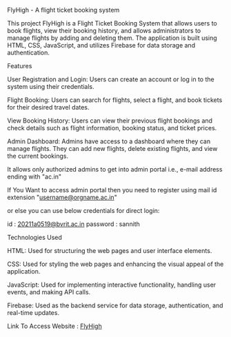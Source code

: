 FlyHigh - A flight ticket booking system

This project FlyHigh is a Flight Ticket Booking System that allows users to book flights, view their booking history, and allows administrators to manage flights by adding and deleting them. The application is built using HTML, CSS, JavaScript, and utilizes Firebase for data storage and authentication.

Features

User Registration and Login: Users can create an account or log in to the system using their credentials.

Flight Booking: Users can search for flights, select a flight, and book tickets for their desired travel dates.

View Booking History: Users can view their previous flight bookings and check details such as flight information, booking status, and ticket prices.

Admin Dashboard: Admins have access to a dashboard where they can manage flights. They can add new flights, delete existing flights, and view the current bookings.

It allows only authorized admins to get into admin portal i.e., e-mail address ending with "ac.in"

If You Want to access admin portal then you need to register using mail id extension "username@orgname.ac.in"

or else you can use below credentials for direct login:

id : 20211a0519@bvrit.ac.in
password : sannith

Technologies Used


HTML: Used for structuring the web pages and user interface elements.

CSS: Used for styling the web pages and enhancing the visual appeal of the application.

JavaScript: Used for implementing interactive functionality, handling user events, and making API calls.

Firebase: Used as the backend service for data storage, authentication, and real-time updates.


Link To Access Website : [FlyHigh](https://dev-rev-fly-high.vercel.app/)
